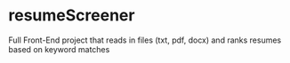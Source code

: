 # resumeScreener
Full Front-End project that reads in files (txt, pdf, docx) and ranks resumes based on keyword matches
